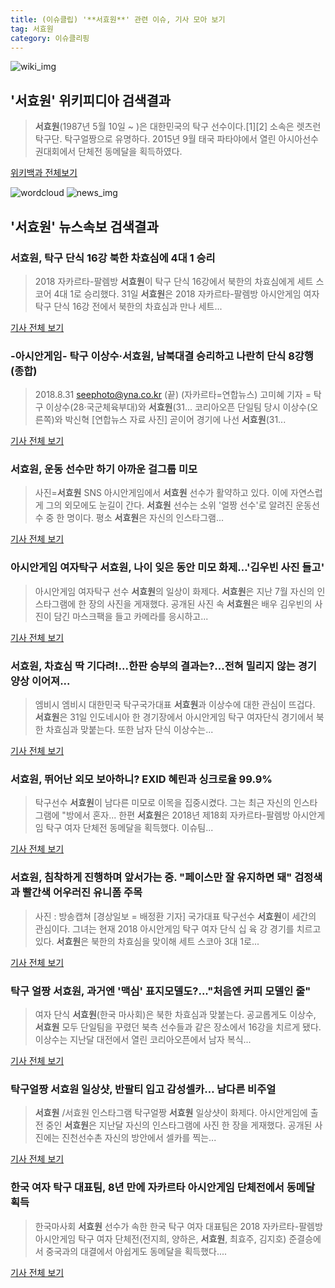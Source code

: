 ```yaml
---
title: (이슈클립) '**서효원**' 관련 이슈, 기사 모아 보기
tag: 서효원
category: 이슈클리핑
---
```

![wiki_img](https://user-images.githubusercontent.com/42597476/44503234-41136a80-a6d0-11e8-9071-6fc6418eafe4.png)
## **'**서효원**'** 위키피디아 검색결과
>**서효원**(1987년 5월 10일 ~ )은 대한민국의 탁구 선수이다.[1][2] 소속은 렛츠런 탁구단. 탁구얼짱으로 유명하다. 2015년 9월 태국 파타야에서 열린 아시아선수권대회에서 단체전 동메달을 획득하였다.

<a href="https://ko.wikipedia.org/wiki/서효원" target="_blank">위키백과 전체보기</a>

![wordcloud](https://s3.ap-northeast-2.amazonaws.com/lyrics101-wordcloud/2018-08-31-1535695440.png)
![news_img](https://user-images.githubusercontent.com/42597476/44507050-1206f400-a6e4-11e8-8d98-7ffbfebb353f.png)
## **'**서효원**'** 뉴스속보 검색결과
### **서효원**, 탁구 단식 16강 북한 차효심에 4대 1 승리

>2018 자카르타-팔렘방 **서효원**이 탁구 단식 16강에서 북한의 차효심에게 세트 스코어 4대 1로 승리했다. 31일 **서효원**은 2018 자카르타-팔렘방 아시안게임 여자 탁구 단식 16강 전에서 북한의 차효심과 만나 세트...

<a href="http://news.mtn.co.kr/newscenter/news_viewer.mtn?gidx=2018083114553969993" target="_blank">기사 전체 보기</a>

### -아시안게임- 탁구 이상수·**서효원**, 남북대결 승리하고 나란히 단식 8강행(종합)

>2018.8.31 seephoto@yna.co.kr (끝) (자카르타=연합뉴스) 고미혜 기자 = 탁구 이상수(28·국군체육부대)와 **서효원**(31... 코리아오픈 단일팀 당시 이상수(오른쪽)와 박신혁 [연합뉴스 자료 사진] 곧이어 경기에 나선 **서효원**(31...

<a href="http://app.yonhapnews.co.kr/YNA/Basic/SNS/r.aspx?c=AKR20180831093751007&did=1195m" target="_blank">기사 전체 보기</a>

### **서효원**, 운동 선수만 하기 아까운 걸그룹 미모

>사진=**서효원** SNS 아시안게임에서 **서효원** 선수가 활약하고 있다. 이에 자연스럽게 그의 외모에도 눈길이 간다. **서효원** 선수는 소위 '얼짱 선수'로 알려진 운동선수 중 한 명이다. 평소 **서효원**은 자신의 인스타그램...

<a href="http://www.nextdaily.co.kr/news/article.html?id=20180831800062" target="_blank">기사 전체 보기</a>

### 아시안게임 여자탁구 **서효원**, 나이 잊은 동안 미모 화제…'김우빈 사진 들고'

>아시안게임 여자탁구 선수 **서효원**의 일상이 화제다.   **서효원**은 지난 7월 자신의 인스타그램에 한 장의 사진을 게재했다. 공개된 사진 속 **서효원**은 배우 김우빈의 사진이 담긴 마스크팩을 들고 카메라를 응시하고...

<a href="http://www.topstarnews.net/news/articleView.html?idxno=474469" target="_blank">기사 전체 보기</a>

### **서효원**, 차효심 딱 기다려!...한판 승부의 결과는?...전혀 밀리지 않는 경기 양상 이어져...

>엠비시 엠비시 대한민국 탁구국가대표 **서효원**과 이상수에 대한 관심이 뜨겁다.   **서효원**은 31일 인도네시아 한 경기장에서 아시안게임 탁구 여자단식 경기에서 북한 차효심과 맞붙는다. 또한 남자 단식 이상수는...

<a href="http://www.golfkor.com/news/articleView.html?idxno=6401" target="_blank">기사 전체 보기</a>

### **서효원**, 뛰어난 외모 보아하니? EXID 혜린과 싱크로율 99.9%

>탁구선수 **서효원**이 남다른 미모로 이목을 집중시켰다. 그는 최근 자신의 인스타그램에 "방에서 혼자... 한편 **서효원**은 2018년 제18회 자카르타-팔렘방 아시안게임 탁구 여자 단체전 동메달을 획득했다. 이슈팀...

<a href="http://daily.hankooki.com/lpage/entv/201808/dh20180831142836139020.htm" target="_blank">기사 전체 보기</a>

### **서효원**, 침착하게 진행하며 앞서가는 중. "페이스만 잘 유지하면 돼" 검정색과 빨간색 어우러진 유니폼 주목

>사진 : 방송캡쳐 [경상일보 = 배정환 기자] 국가대표 탁구선수 **서효원**이 세간의 관심이다. 그녀는 현재 2018 아시안게임 탁구 여자 단식 십 육 강 경기를 치르고 있다. **서효원**은 북한의 차효심을 맞이해 세트 스코아 3대 1로...

<a href="http://www.ksilbo.co.kr/news/articleView.html?idxno=656769" target="_blank">기사 전체 보기</a>

### 탁구 얼짱 **서효원**, 과거엔 '맥심' 표지모델도?..."처음엔 커피 모델인 줄"

>여자 단식 **서효원**(한국 마사회)은 북한 차효심과 맞붙는다. 공교롭게도 이상수, **서효원** 모두 단일팀을 꾸렸던 북측 선수들과 같은 장소에서 16강을 치르게 됐다. 이상수는 지난달 대전에서 열린 코리아오픈에서 남자 복식...

<a href="http://www.kookje.co.kr/news2011/asp/newsbody.asp?code=0600&key=20180831.99099014802" target="_blank">기사 전체 보기</a>

### 탁구얼짱 **서효원** 일상샷, 반팔티 입고 감성셀카… 남다른 비주얼

>**서효원** /서효원 인스타그램 탁구얼짱 **서효원** 일상샷이 화제다.  아시안게임에 출전 중인 **서효원**은 지난달 자신의 인스타그램에 사진 한 장을 게재했다.  공개된 사진에는 진천선수촌 자신의 방안에서 셀카를 찍는...

<a href="http://www.kyeongin.com/main/view.php?key=20180831001451485" target="_blank">기사 전체 보기</a>

### 한국 여자 탁구 대표팀, 8년 만에 자카르타 아시안게임 단체전에서 동메달 획득

>한국마사회 **서효원** 선수가 속한 한국 탁구 여자 대표팀은 2018 자카르타-팔렘방 아시안게임 탁구 여자 단체전(전지희, 양하은, **서효원**, 최효주, 김지호) 준결승에서 중국과의 대결에서 아쉽게도 동메달을 획득했다....

<a href="http://www.upkorea.net/news/articleView.html?idxno=380234" target="_blank">기사 전체 보기</a>


